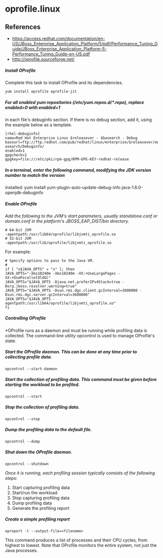 # oprofile.linux

## References
* https://access.redhat.com/documentation/en-US/JBoss_Enterprise_Application_Platform/5/pdf/Performance_Tuning_Guide/JBoss_Enterprise_Application_Platform-5-Performance_Tuning_Guide-en-US.pdf
* http://oprofile.sourceforge.net/

##### Install OProfile
Complete this task to install OProfile and its dependencies.

    yum install oprofile oprofile-jit

##### For all enabled yum repositories (/etc/yum.repos.d/*.repo), replace enabled=0 with enabled=1
in each file's debuginfo section. If there is no debug section, add it, using the example below as a
template.
```
[rhel-debuginfo]
name=Red Hat Enterprise Linux $releasever - $basearch - Debug
baseurl=ftp://ftp.redhat.com/pub/redhat/linux/enterprise/$releasever/en/os/$b
asearch/Debuginfo/
enabled=1
gpgcheck=1
gpgkey=file:///etc/pki/rpm-gpg/RPM-GPG-KEY-redhat-release
```
##### In a terminal, enter the following command, modifying the JDK version number to match the version
installed:
    yum install yum-plugin-auto-update-debug-info java-1.6.0-openjdk-debuginfo

##### Enable OProfile
*Add the following to the JVM's start parameters, usually standalone.conf or domain.conf in the platform's JBOSS_EAP_DIST/bin directory.*
```
# 64-bit JVM
-agentpath:/usr/lib64/oprofile/libjvmti_oprofile.so
# 32-bit JVM
-agentpath:/usr/lib/oprofile/libjvmti_oprofile.so
```
For example:
```
# Specify options to pass to the Java VM.
#
if [ "x$JAVA_OPTS" = "x" ]; then
JAVA_OPTS="-Xms10240m -Xmx10240m -XX:+UseLargePages -XX:+UseParallelOldGC"
JAVA_OPTS="$JAVA_OPTS -Djava.net.preferIPv4Stack=true -
Dorg.jboss.resolver.warning=true"
JAVA_OPTS="$JAVA_OPTS -Dsun.rmi.dgc.client.gcInterval=3600000 -
Dsun.rmi.dgc.server.gcInterval=3600000"
JAVA_OPTS="$JAVA_OPTS -agentpath:/usr/lib64/oprofile/libjvmti_oprofile.so"
fi
```

##### Controlling OProfile
*OProfile runs as a daemon and must be running while profiling data is collected. The command-line utility opcontrol is used to manage OProfile's state.

##### Start the OProfile daemon. This can be done at any time prior to collecting profile data.
    opcontrol --start-daemon

##### Start the collection of profiling data. This command must be given before starting the workload to be profiled.
    opcontrol --start
    
##### Stop the collection of profiling data.
    opcontrol --stop
    
##### Dump the profiling data to the default file.
    opcontrol --dump
    
##### Shut down the OProfile daemon.
    opcontrol --shutdown

*Once it is running, each profiling session typically consists of the following steps:*

1. Start capturing profiling data
2. Start/run the workload
3. Stop capturing profiling data
4. Dump profiling data
5. Generate the profiling report

##### Create a simple profiling report

    opreport -l --output-file=<filename>

This command produces a list of processes and their CPU cycles, from highest to lowest. Note that
OProfile monitors the entire system, not just the Java processes. 
